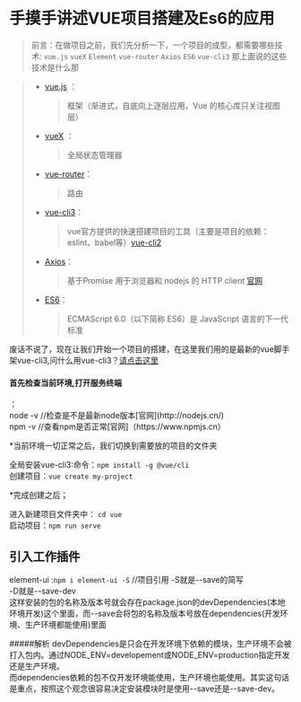 <!--
 * @Author: 皇甫国贝
 * @Date: 2019-09-27 10:39:14
 * @LastEditors: 皇甫国贝
 * @LastEditTime: 2019-09-29 17:11:10
 * @Description: 
 -->
# 手摸手讲述VUE项目搭建及Es6的应用

> 前言：在做项目之前，我们先分析一下，一个项目的成型，都需要哪些技术:
`vue.js`  `vueX` `Element` `vue-router` `Axios` `ES6` `vue-cli3`
那上面说的这些技术是什么那

 > * [vue.js](https://cn.vuejs.org/v2/guide/) ： 
 >   >框架（渐进式，自底向上逐层应用，Vue 的核心库只关注视图层）
 > * [vueX](https://vuex.vuejs.org/zh/api/) ： 
 >   >全局状态管理器 
 > * [vue-router](https://router.vuejs.org/zh/guide/)：  
 >   >路由
 > * [vue-cli3](https://cli.vuejs.org/zh/)：    
 >   >vue官方提供的快速搭建项目的工具（主要是项目的依赖：eslint、babel等）[vue-cli2](https://cli.vuejs.org/zh/guide/ )
 > * [Axios](https://blog.csdn.net/a5nan/article/details/89096027)：    
 >   >基于Promise 用于浏览器和 nodejs 的 HTTP client [官网](http://www.axios-js.com/)
 > * [ES6](http://es6.ruanyifeng.com/#docs/set-map)：    
 >   >ECMAScript 6.0（以下简称 ES6）是 JavaScript 语言的下一代标准


 废话不说了，现在让我们开始一个项目的搭建，在这里我们用的是最新的vue脚手架vue-cli3,问什么用vue-cli3？[请点击这里](https://segmentfault.com/q/1010000019785471)
 
 <h4>首先检查当前环境,打开服务终端</h4>：<br>
node -v  //检查是不是最新node版本[官网](http://nodejs.cn/)<br>
npm -v   //查看npm是否正常[官网]（https://www.npmjs.cn）<br>

*当前环境一切正常之后，我们切换到需要放的项目的文件夹<br>

全局安装vue-cli3:命令：`npm install -g @vue/cli`<br>
创建项目：`vue create my-project`<br>

*完成创建之后；<br>

进入新建项目文件夹中： `cd vue`<br>
启动项目：`npm run serve`<br>

引入工作插件
-----
element-ui :`npm i element-ui -S` //项目引用
-S就是--save的简写 <br>
-D就是--save-dev <br>
这样安装的包的名称及版本号就会存在package.json的devDependencies(本地环境开发)这个里面，而--save会将包的名称及版本号放在dependencies(开发环境、生产环境都能使用)里面<br>

#####解析
devDependencies是只会在开发环境下依赖的模块，生产环境不会被打入包内。通过NODE_ENV=developement或NODE_ENV=production指定开发还是生产环境。<br>
而dependencies依赖的包不仅开发环境能使用，生产环境也能使用。其实这句话是重点，按照这个观念很容易决定安装模块时是使用--save还是--save-dev。<br>



